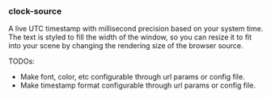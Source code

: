 ### clock-source

A live UTC timestamp with millisecond precision based on your system time. The
text is styled to fill the width of the window, so you can resize it to fit
into your scene by changing the rendering size of the browser source.


TODOs:

- Make font, color, etc configurable through url params or config file.
- Make timestamp format configurable through url params or config file.
